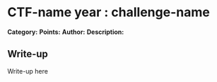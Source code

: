 # CTF-name year : challenge-name 

**Category:** 
**Points:** 
**Author:** 
**Description:** 

>
>
>

## Write-up

Write-up here
